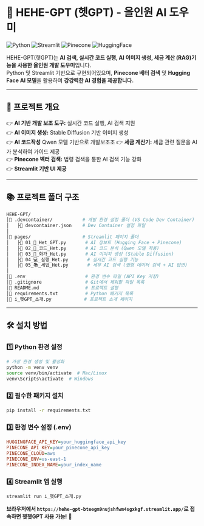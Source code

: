 # 🎯 HEHE-GPT (헷GPT) - 올인원 AI 도우미  
![Python](https://img.shields.io/badge/Python-3.9%2B-blue) ![Streamlit](https://img.shields.io/badge/Streamlit-1.0-red) ![Pinecone](https://img.shields.io/badge/Pinecone-VectorDB-green) ![HuggingFace](https://img.shields.io/badge/HuggingFace-Gemma--2--9b--it-orange)

HEHE-GPT(헷GPT)는 **AI 검색, 실시간 코드 실행, AI 이미지 생성, 세금 계산 (RAG)기능을 사용한 올인원 개발 도우미**입니다.  
Python 및 Streamlit 기반으로 구현되어있으며, **Pinecone 베터 검색** 및 **Hugging Face AI 모델**을 활용하여 **강강력한 AI 경험을 제공합니다.**

---

## 📌 **프로젝트 개요**
👉 **AI 기반 개발 보조 도구:** 실시간 코드 실행, AI 검색 지원  
👉 **AI 이미지 생성:** Stable Diffusion 기반 이미지 생성  
👉 **AI 코드작성** Qwen 모델 기반으로 개발보조조
👉 **세금 계산기:** 세금 관련 질문을 AI가 분석하여 가이드 제공  
👉 **Pinecone 벡터 검색:** 법령 검색을 통한 AI 검색 기능 강화  
👉 **Streamlit 기반 UI 제공**  

---

## 📚 **프로젝트 폴더 구조**
```bash
HEHE-GPT/
│ .devcontainer/           # 개발 환경 설정 폴더 (VS Code Dev Container)
│   ├ devcontainer.json    # Dev Container 설정 파일
│
│ pages/                   # Streamlit 페이지 폴더
│   ├ 01_🤗_Het_GPT.py       # AI 창보트 (Hugging Face + Pinecone)
│   ├ 02_🤖_코드_Het.py       # AI 코드 분석 (Qwen 모델 적용)
│   ├ 03_🎨_화가_Het.py       # AI 이미지 생성 (Stable Diffusion)
│   ├ 04_💻_실행_Het.py       # 실시간 코드 실행 기능
│   ├ 05_📚_세법_Het.py       # 세무 AI 검색 (법령 데이터 검색 + AI 답변)
│
│ .env                      # 환경 변수 파일 (API Key 저장)
│ .gitignore                # Git에서 제외할 파일 목록
│ README.md                 # 프로젝트 설명
│ requirements.txt          # Python 패키지 목록
│ i_헷GPT_소개.py            # 프로젝트 소개 페이지
```

---

## 🛠 **설치 방법**
### 1️⃣ **Python 환경 설정**
```bash
# 가상 환경 생성 및 활성화
python -m venv venv
source venv/bin/activate  # Mac/Linux
venv\Scripts\activate  # Windows
```

### 2️⃣ **필수한 패키지 설치**
```bash
pip install -r requirements.txt
```

### 3️⃣ **환경 변수 설정 (.env)**
```ini
HUGGINGFACE_API_KEY=your_huggingface_api_key
PINECONE_API_KEY=your_pinecone_api_key
PINECONE_CLOUD=aws
PINECONE_ENV=us-east-1
PINECONE_INDEX_NAME=your_index_name
```

### 4️⃣ **Streamlit 앱 실행**
```bash
streamlit run i_헷GPT_소개.py
```

**브라우저에서 `https://hehe-gpt-bteegm9nujshfwm4sgxkgf.streamlit.app/`로 접속하면 헷헷GPT 사용 가능!** 🚀

